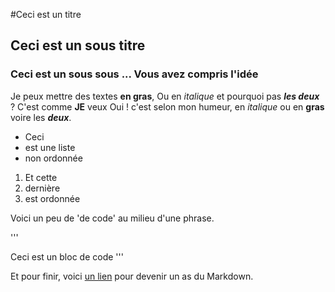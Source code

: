 #Ceci est un titre
## Ceci est un sous titre
### Ceci est un sous sous ... Vous avez compris l'idée



Je peux mettre des textes **en gras**,
Ou en *italique* et pourquoi pas ***les deux*** ? C'est comme **JE** veux 
Oui ! c'est selon mon humeur, en *italique* ou en **gras** voire les ***deux***.

- Ceci 
- est une liste 
- non ordonnée 

1. Et cette 
2. dernière
3. est ordonnée

Voici un peu de 'de code' au milieu d'une phrase.

'''

Ceci est un bloc de code
'''

Et pour finir, voici [un lien](https://guides.github.com/features/mastering-markdown/) pour devenir un as du Markdown.

